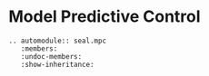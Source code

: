 # Model Predictive Control

```{eval-rst}
.. automodule:: seal.mpc
   :members:
   :undoc-members:
   :show-inheritance:
```

